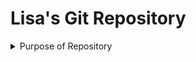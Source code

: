 # Lisa's Git Repository 
<details>
<summary>Purpose of Repository</summary>
<br>
  <p> 1. Learning Git </p>
  <p> 2. Learning Front End Development </p>
  <p> 3. Learning Python </p>
  <p> 4. My Portfolio </p>
</details>
